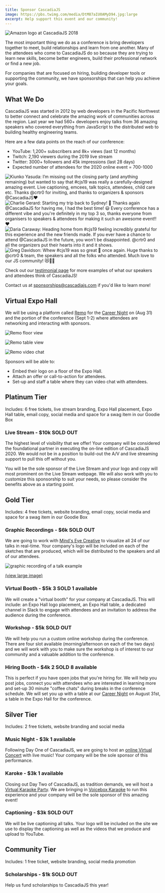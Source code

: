 ```yaml
---
title: Sponsor CascadiaJS
image: https://pbs.twimg.com/media/DtM87aIU0AMyD94.jpg:large
excerpt: Help support this event and our community!
---
```

![Amazon logo at CascadiaJS 2018](https://pbs.twimg.com/media/DtM87aIU0AMyD94.jpg:large)

The most important thing we do as a conference is bring developers together to meet, build relationships and learn from one another. Many of the attendees who come to CascadiaJS do so because they are trying to learn new skills, become better engineers, build their professional network or find a new job.

For companies that are focused on <span class="sponsor-hiring highlight">hiring</span>, <span class="sponsor-marketing highlight">building developer tools</span> or <span class="sponsor-community highlight">supporting the community</span>, we have sponsorships that can help you achieve your goals.

## What We Do

CascadiaJS was started in 2012 by web developers in the Pacific Northwest to better connect and celebrate the amazing work of communities across the region. Last year we had 560+ developers enjoy talks from 36 amazing speakers who covered everything from JavaScript to the distributed web to building healthy engineering teams.

Here are a few data points on the reach of our conference:

* YouTube: 1,200+ subscribers and 8k+ views (last 12 months)
* Twitch: 2,190 viewers during the 2019 live stream
* Twitter: 3000+ followers and 45k impressions (last 28 days)
* Expected number of attendees for the 2020 online event = 700-1000

<div id="carousel">
  <img src="/images/testimonial-1.png" alt="Kiunko Yasuda: I’m missing out the closing party (and anything remaining) but wanted to say that #cjs19 was really a carefully-designed amazing event. Live captioning, emcees, talk topics, attendees, child care etc. Thanks @crtr0 for inviting, and thanks to organizers & sponsors @CascadiaJS❤️"/>
  <img src="/images/testimonial-2.png" alt="Charlie Gerard: Starting my trip back to Sydney! 👋 Thanks again @CascadiaJS for having me, I had the best time! 😃
Every conference has a different vibe and you're definitely in my top 3 so, thanks everyone from organisers to speakers & attendees for making it such an awesome event!! ♥️" />
  <img src="/images/testimonial-3.png" alt="Daria Caraway: Heading home from #cjs19 feeling incredibly grateful for this experience and the new friends made. If you ever have a chance to attend @CascadiaJS in the future, you won’t be disappointed. @crtr0 and all the organizers put their hearts into it and it shows." />
  <img src="/images/testimonial-4.png" alt="Greg Davidson: Whew #cjs19 was so great 💯 once again. Huge thanks to @crtr0 & team, the speakers and all the folks who attended. Much love to our JS community! 😻💖🤓" />
</div>

Check out our [testimonial page](/testimonials) for more examples of what our speakers and attendees think of CascadiaJS!

Contact us at sponsorships@cascadiajs.com if you'd like to learn more!

## Virtual Expo Hall

We will be using a platform called [Remo](https://remo.co) for the [Career Night](/career-night) on (Aug 31) and the portion of the conference (Sept 1-2) where attendees are networking and interacting with sponsors. 

![Remo floor view](/images/remo-floor.png)


![Remo table view](/images/remo-tables.png)


![Remo video chat](https://remo.co/wp-content/uploads/2020/05/87d755bf-lp-gif-laugh-and-team-bonding.gif)


Sponsors will be able to:

- Embed their logo on a floor of the Expo Hall.
- Attach an offer or call-to-action for attendees.
- Set-up and staff a table where they can video chat with attendees.


## Platinum Tier

<div class="sponsor-includes highlight small">Includes: 6 free tickets, live stream branding, Expo Hall placement, Expo Hall table, email copy, social media and space for a swag item in our Goodie Box</div>

<h3 id="livestream"><i class="fas fa-tv-retro"></i> Live Stream - $10k <span class="highlight warning">SOLD OUT</span></h3>

The highest level of visibility that we offer! Your company will be considered the foundational partner in executing the on-line edition of CascadiaJS 2020. We would not be in a position to build-out the A/V and live streaming support to pull this off without you.

You will be the sole sponsor of the Live Stream and your logo and copy will most prominent on the Live Stream webpage. We will also work with you to customize this sponsorship to suit your needs, so please consider the benefits above as a starting point.

## Gold Tier

<div class="sponsor-includes highlight small">Includes: 4 free tickets, website branding, email copy, social media and space for a swag item in our Goodie Box</div>

<h3 id="graphic-recording"><i class="fas fa-paint-brush"></i> Graphic Recordings - $6k <span class="highlight warning">SOLD OUT</span></h3>

We are going to work with [Mind's Eye Creative](https://www.mindseyecreative.ca) to visualize all 24 of our talks in real-time. Your company's logo will be included on each of the sketches that are produced, which will be distributed to the speakers and all of our attendees. 

![graphic recording of a talk example](/images/graphic-recording-small.png)

[(view large image)](/images/graphic-recording.png)

<h3 id="virtual-booth"><i class="fas fa-chair"></i> Virtual Booth - $5k <span class="highlight warning">3 SOLD</span> <span class="highlight info">1 available</span></h3>

We will create a "virtual booth" for your company at CascadiaJS. This will include: an Expo Hall logo placement, an Expo Hall table, a dedicated channel in Slack to engage with attendees and an invitation to address the audience during the conference.

<h3 id="workshop"><i class="fas fa-users-class"></i> Workshop - $5k <span class="highlight warning">SOLD OUT</span></h2>

We will help you run a custom online workshop during the conference. There are four slot available (morning/afternoon on each of the two days) and we will work with you to make sure the workshop is of interest to our community and a valuable addition to the conference.

<h3 id="career-night"><i class="fas fa-handshake"></i> Hiring Booth - $4k <span class="highlight warning">2 SOLD</span> <span class="highlight info">8 available</span></h3>

This is perfect if you have open jobs that you're hiring for. We will help you post jobs, connect you with attendees who are interested in learning more and set-up 30 minute "coffee chats" during breaks in the conference schedule. We will set you up with a table at our [Career Night](/career-night) on August 31st, a table in the Expo Hall for the conference.

## Silver Tier

<div class="sponsor-includes highlight small">Includes: 2 free tickets, website branding and social media</div>

<h3 id="game-night"><i class="fas fa-gamepad-alt"></i> Music Night - $3k <span class="highlight info">1 available</span></h3>

Following Day One of CascadiaJS, we are going to host an [online Virtual Concert](/opening-party) with live music! Your company will be the sole sponsor of this performance.

<h3 id="karaoke"><i class="fas fa-microphone-stand"></i> Karoke  - $3k <span class="highlight info">1 available</span></h3>

Closing out Day Two of CascadiaJS, as tradition demands, we will host a [Virtual Karaoke Party](/closing-party). We are bringing in [Voicebox Karaoke](https://voiceboxkaraoke.com) to run this experience and your company will be the sole sponsor of this amazing event!

<h3 id="captions"><i class="fas fa-closed-captioning"></i> Captioning - $3k <span class="highlight warning">SOLD OUT</span></h3>

We will be live captioning all talks. Your logo will be included on the site we use to display the captioning as well as the videos that we produce and upload to YouTube.

## Community Tier

<div class="sponsor-includes highlight small">Includes: 1 free ticket, website branding, social media promotion</div>

<h3 id="scholarships"><i class="fas fa-hand-holding-heart"></i> Scholarships - $1k <span class="highlight warning">SOLD OUT</span></h3>

Help us fund scholarships to CascadiaJS this year!


